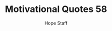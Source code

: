 ---
image: /assets/img/mq/mq_58_moody.png
title: Motivational Quotes 58
categories:
  - Motivational Quotes
author: Hope Staff
notes: Motivational Quotes 58
embed: >-
  EMBED_GOES_HERE
transcript: >-
  SOME LINES OF TEXT START HERE
---